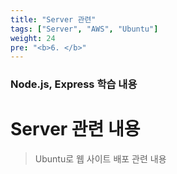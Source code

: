 ```yaml
---
title: "Server 관련"
tags: ["Server", "AWS", "Ubuntu"]
weight: 24
pre: "<b>6. </b>"
---
```


### Node.js, Express 학습 내용

# Server 관련 내용

> Ubuntu로 웹 사이트 배포 관련 내용

